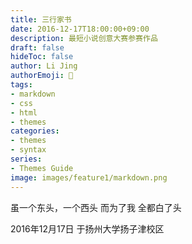 ```yaml
---
title: 三行家书
date: 2016-12-17T18:00:00+09:00
description: 最短小说创意大赛参赛作品
draft: false
hideToc: false
author: Li Jing
authorEmoji: 🤖
tags:
- markdown
- css
- html
- themes
categories:
- themes
- syntax
series:
- Themes Guide
image: images/feature1/markdown.png
---
```


虽一个东头，一个西头
而为了我
全都白了头


2016年12月17日
于扬州大学扬子津校区